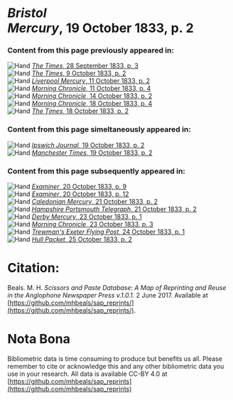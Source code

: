 # *Bristol Mercury*, 19 October 1833, p. 2  
  
### Content from this page previously appeared in:  
![Hand](http://scissorsandpaste.net/wp-content/uploads/2017/06/smallhandpointer.png) [*The Times*, 28 September 1833, p. 3](https://mhbeals.github.io/sap_html/The-Times/The-Times-28-September-1833-p-3)  
![Hand](http://scissorsandpaste.net/wp-content/uploads/2017/06/smallhandpointer.png) [*The Times*, 9 October 1833, p. 2](https://mhbeals.github.io/sap_html/The-Times/The-Times-9-October-1833-p-2)  
![Hand](http://scissorsandpaste.net/wp-content/uploads/2017/06/smallhandpointer.png) [*Liverpool Mercury*, 11 October 1833, p. 2](https://mhbeals.github.io/sap_html/Liverpool-Mercury/Liverpool-Mercury-11-October-1833-p-2)  
![Hand](http://scissorsandpaste.net/wp-content/uploads/2017/06/smallhandpointer.png) [*Morning Chronicle*, 11 October 1833, p. 4](https://mhbeals.github.io/sap_html/Morning-Chronicle/Morning-Chronicle-11-October-1833-p-4)  
![Hand](http://scissorsandpaste.net/wp-content/uploads/2017/06/smallhandpointer.png) [*Morning Chronicle*, 14 October 1833, p. 2](https://mhbeals.github.io/sap_html/Morning-Chronicle/Morning-Chronicle-14-October-1833-p-2)  
![Hand](http://scissorsandpaste.net/wp-content/uploads/2017/06/smallhandpointer.png) [*Morning Chronicle*, 18 October 1833, p. 4](https://mhbeals.github.io/sap_html/Morning-Chronicle/Morning-Chronicle-18-October-1833-p-4)  
![Hand](http://scissorsandpaste.net/wp-content/uploads/2017/06/smallhandpointer.png) [*The Times*, 18 October 1833, p. 2](https://mhbeals.github.io/sap_html/The-Times/The-Times-18-October-1833-p-2)  
  
### Content from this page simeltaneously appeared in:  
![Hand](http://scissorsandpaste.net/wp-content/uploads/2017/06/smallhandpointer.png) [*Ipswich Journal*, 19 October 1833, p. 2](https://mhbeals.github.io/sap_html/Ipswich-Journal/Ipswich-Journal-19-October-1833-p-2)  
![Hand](http://scissorsandpaste.net/wp-content/uploads/2017/06/smallhandpointer.png) [*Manchester Times*, 19 October 1833, p. 2](https://mhbeals.github.io/sap_html/Manchester-Times/Manchester-Times-19-October-1833-p-2)  
  
### Content from this page subsequently appeared in:  
![Hand](http://scissorsandpaste.net/wp-content/uploads/2017/06/smallhandpointer.png) [*Examiner*, 20 October 1833, p. 9](https://mhbeals.github.io/sap_html/Examiner/Examiner-20-October-1833-p-9)  
![Hand](http://scissorsandpaste.net/wp-content/uploads/2017/06/smallhandpointer.png) [*Examiner*, 20 October 1833, p. 12](https://mhbeals.github.io/sap_html/Examiner/Examiner-20-October-1833-p-12)  
![Hand](http://scissorsandpaste.net/wp-content/uploads/2017/06/smallhandpointer.png) [*Caledonian Mercury*, 21 October 1833, p. 2](https://mhbeals.github.io/sap_html/Caledonian-Mercury/Caledonian-Mercury-21-October-1833-p-2)  
![Hand](http://scissorsandpaste.net/wp-content/uploads/2017/06/smallhandpointer.png) [*Hampshire Portsmouth Telegraph*, 21 October 1833, p. 2](https://mhbeals.github.io/sap_html/Hampshire-Portsmouth-Telegraph/Hampshire-Portsmouth-Telegraph-21-October-1833-p-2)  
![Hand](http://scissorsandpaste.net/wp-content/uploads/2017/06/smallhandpointer.png) [*Derby Mercury*, 23 October 1833, p. 1](https://mhbeals.github.io/sap_html/Derby-Mercury/Derby-Mercury-23-October-1833-p-1)  
![Hand](http://scissorsandpaste.net/wp-content/uploads/2017/06/smallhandpointer.png) [*Morning Chronicle*, 23 October 1833, p. 3](https://mhbeals.github.io/sap_html/Morning-Chronicle/Morning-Chronicle-23-October-1833-p-3)  
![Hand](http://scissorsandpaste.net/wp-content/uploads/2017/06/smallhandpointer.png) [*Trewman's Exeter Flying Post*, 24 October 1833, p. 1](https://mhbeals.github.io/sap_html/Trewman's-Exeter-Flying-Post/Trewman's-Exeter-Flying-Post-24-October-1833-p-1)  
![Hand](http://scissorsandpaste.net/wp-content/uploads/2017/06/smallhandpointer.png) [*Hull Packet*, 25 October 1833, p. 2](https://mhbeals.github.io/sap_html/Hull-Packet/Hull-Packet-25-October-1833-p-2)  


# Citation: 

Beals. M. H. *Scissors and Paste Database: A Map of Reprinting and Reuse in the Anglophone Newspaper Press v.1.0.1.* 2 June 2017. Available at [https://github.com/mhbeals/sap_reprints/](https://github.com/mhbeals/sap_reprints/). 

# Nota Bona

Bibliometric data is time consuming to produce but benefits us all. Please remember to cite or acknowledge this and any other bibliometric data you use in your research. All data is available CC-BY 4.0 at [https://github.com/mhbeals/sap_reprints](https://github.com/mhbeals/sap_reprints)